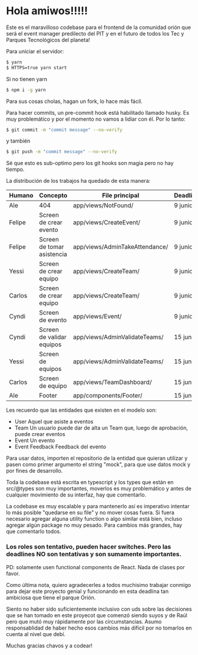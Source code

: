 # Hola amiwos!!!!!

Este es el maravilloso codebase para el frontend de la comunidad orión que será el event manager predilecto del PIT y en el futuro de todos los Tec y Parques Tecnológicos del planeta!

Para uniciar el servidor:

```bash
$ yarn
$ HTTPS=true yarn start
```

Si no tienen yarn

```bash
$ npm i -g yarn
```

Para sus cosas cholas, hagan un fork, lo hace más fácil.

Para hacer commits, un pre-commit hook está habilitado llamado husky. Es muy problemático y por el momento no vamos a lidiar con él. Por lo tanto:

```bash
$ git commit -m "commit message" --no-verify
```

y también

```bash
$ git push -m "commit message" --no-verify
```

Sé que esto es sub-optimo pero los git hooks son magia pero no hay tiempo.

La distribución de los trabajos ha quedado de esta manera:

| Humano | Concepto                   | File principal                 | Deadline |
| ------ | -------------------------- | ------------------------------ | -------- |
| Ale    | 404                        | app/views/NotFound/            | 9 junio  |
| Felipe | Screen de crear evento     | app/views/CreateEvent/         | 9 junio  |
| Felipe | Screen de tomar asistencia | app/views/AdminTakeAttendance/ | 9 junio  |
| Yessi  | Screen de crear equipo     | app/views/CreateTeam/          | 9 junio  |
| Carlos | Screen de crear equipo     | app/views/CreateTeam/          | 9 junio  |
| Cyndi  | Screen de evento           | app/views/Event/               | 9 junio  |
| Cyndi  | Screen de validar equipos  | app/views/AdminValidateTeams/  | 15 junio |
| Yessi  | Screen de equipos          | app/views/AdminValidateTeams/  | 15 junio |
| Carlos | Screen de equipo           | app/views/TeamDashboard/       | 15 junio |
| Ale    | Footer                     | app/components/Footer/         | 15 junio |

Les recuerdo que las entidades que existen en el modelo son:

- User
  Aquel que asiste a eventos
- Team
  Un usuario puede dar de alta un Team que, luego de aprobación, puede crear eventos
- Event
  Un evento
- Event Feedback
  Feedback del evento

Para usar datos, importen el repositorio de la entidad que quieran utilizar y pasen como primer argumento el string "mock", para que use datos mock y por fines de desarrollo.

Toda la codebase está escrita en typescript y los types que están en src/@types son muy importantes, moverlos es muy problemático y antes de cualquier movimiento de su interfaz, hay que comentarlo.

La codebase es muy escalable y para mantenerlo así es imperativo intentar lo más posible "quedarse en su file" y no mover cosas fuera. Si fuera necesario agregar alguna utility function o algo similar está bien, incluso agregar algún package no muy pesado. Para cambios más grandes, hay que comentarlo todos.

### Los roles son tentativo, pueden hacer switches. Pero las deadlines NO son tentativas y son sumamente importantes.

PD: solamente usen functional components de React. Nada de clases por favor.

Como última nota, quiero agradecerles a todos muchisimo trabajar conmigo para dejar este proyecto genial y funcionando en esta deadlina tan ambiciosa que tiene el parque Orión.

Siento no haber sido suficientemente inclusivo con uds sobre las decisiones que se han tomado en este proyecot que comenzó siendo suyos y de Raúl pero que mutó muy rápidamente por las circumstancias. Asumo responsablidad de haber hecho esos cambios más dificil por no tomarlos en cuenta al nivel que debí.

Muchas gracias chavos y a codear!
